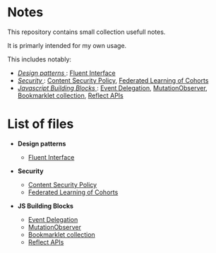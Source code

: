 # Notes

This repository contains small collection usefull notes.

It is primarly intended for my own usage.

This includes notably:

  - _[ Design patterns ](Design_patterns)_: [Fluent Interface](Design_patterns/fluent.interface.md)
  - _[ Security ](Security)_: [Content Security Policy](Security/content.security.policy.md), [Federated Learning of Cohorts](Security/FLoC.md)
  - _[ Javascript Building Blocks ](JS_Building_Blocks)_: [Event Delegation](JS_Building_Blocks/event.delegation.md), [MutationObserver](JS_Building_Blocks/mutation.observer.md), [Bookmarklet collection](JS_Building_Blocks/bookmarklet.collection.md), [Reflect APIs](JS_Building_Blocks/reflect.api.md)




# List of files


 - __Design patterns__
    - [Fluent Interface](Design_patterns/fluent.interface.md)   

 - __Security__
    - [Content Security Policy](Security/content.security.policy.md)
    - [Federated Learning of Cohorts](Security/FLoC.md)

 - __JS Building Blocks__
    - [Event Delegation](JS_Building_Blocks/event.delegation.md)
    - [MutationObserver](JS_Building_Blocks/mutation.observer.md)
    - [Bookmarklet collection](JS_Building_Blocks/bookmarklet.collection.md)
    - [Reflect APIs](JS_Building_Blocks/reflect.api.md)





